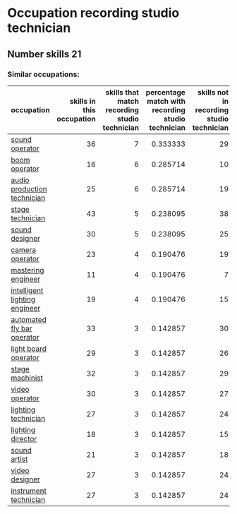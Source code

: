 # Occupation recording studio technician
## Number skills 21
### Similar occupations:
| occupation                                                        |   skills in this occupation |   skills that match recording studio technician |   percentage match with recording studio technician |   skills not in recording studio technician |
|:------------------------------------------------------------------|----------------------------:|------------------------------------------------:|----------------------------------------------------:|--------------------------------------------:|
| [sound operator](sound_operator.md)                               |                          36 |                                               7 |                                            0.333333 |                                          29 |
| [boom operator](boom_operator.md)                                 |                          16 |                                               6 |                                            0.285714 |                                          10 |
| [audio production technician](audio_production_technician.md)     |                          25 |                                               6 |                                            0.285714 |                                          19 |
| [stage technician](stage_technician.md)                           |                          43 |                                               5 |                                            0.238095 |                                          38 |
| [sound designer](sound_designer.md)                               |                          30 |                                               5 |                                            0.238095 |                                          25 |
| [camera operator](camera_operator.md)                             |                          23 |                                               4 |                                            0.190476 |                                          19 |
| [mastering engineer](mastering_engineer.md)                       |                          11 |                                               4 |                                            0.190476 |                                           7 |
| [intelligent lighting engineer](intelligent_lighting_engineer.md) |                          19 |                                               4 |                                            0.190476 |                                          15 |
| [automated fly bar operator](automated_fly_bar_operator.md)       |                          33 |                                               3 |                                            0.142857 |                                          30 |
| [light board operator](light_board_operator.md)                   |                          29 |                                               3 |                                            0.142857 |                                          26 |
| [stage machinist](stage_machinist.md)                             |                          32 |                                               3 |                                            0.142857 |                                          29 |
| [video operator](video_operator.md)                               |                          30 |                                               3 |                                            0.142857 |                                          27 |
| [lighting technician](lighting_technician.md)                     |                          27 |                                               3 |                                            0.142857 |                                          24 |
| [lighting director](lighting_director.md)                         |                          18 |                                               3 |                                            0.142857 |                                          15 |
| [sound artist](sound_artist.md)                                   |                          21 |                                               3 |                                            0.142857 |                                          18 |
| [video designer](video_designer.md)                               |                          27 |                                               3 |                                            0.142857 |                                          24 |
| [instrument technician](instrument_technician.md)                 |                          27 |                                               3 |                                            0.142857 |                                          24 |
